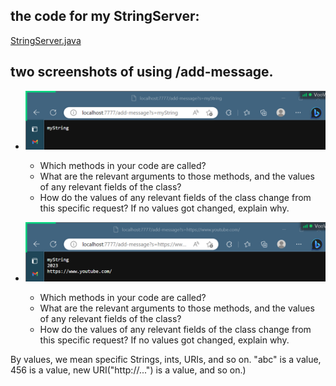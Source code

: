 ## the code for my StringServer:
[StringServer.java](StringServer.java)
## two screenshots of using /add-message.
- ![myString](myString.png)
  - Which methods in your code are called?
  - What are the relevant arguments to those methods, and the values of any relevant fields of the class?
  - How do the values of any relevant fields of the class change from this specific request? If no values got changed, explain why.

- ![YouTube](YouTube.png)
  - Which methods in your code are called?
  - What are the relevant arguments to those methods, and the values of any relevant fields of the class?
  - How do the values of any relevant fields of the class change from this specific request? If no values got changed, explain why.

By values, we mean specific Strings, ints, URIs, and so on. "abc" is a value, 456 is a value, new URI("http://...") is a value, and so on.)
